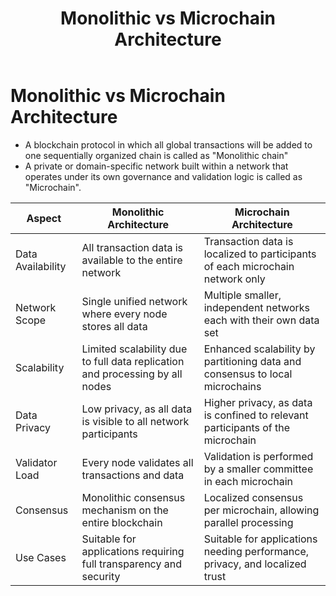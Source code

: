 ﻿---
title: Monolithic vs Microchain Architecture
sidebar_label: Monolithic vs Microchain Architecture
---

<!-- File: docs/core-concepts/monolithic-vs-microchain.md -->
# Monolithic vs Microchain Architecture

- A blockchain protocol in which all global transactions will be added to one sequentially organized chain is called as "Monolithic chain"
- A private or domain-specific network built within a network that operates under its own governance and validation logic is called as "Microchain". 

| **Aspect**                          | **Monolithic Architecture**                              | **Microchain Architecture**                                   |
|--------------------------------|----------------------------------------------------|-----------------------------------------------------------|
| Data Availability              | All transaction data is available to the entire network | Transaction data is localized to participants of each microchain network only |
| Network Scope                 | Single unified network where every node stores all data | Multiple smaller, independent networks each with their own data set |
| Scalability                   | Limited scalability due to full data replication and processing by all nodes | Enhanced scalability by partitioning data and consensus to local microchains |
| Data Privacy                  | Low privacy, as all data is visible to all network participants | Higher privacy, as data is confined to relevant participants of the microchain |
| Validator Load               | Every node validates all transactions and data | Validation is performed by a smaller committee in each microchain |
| Consensus                     | Monolithic consensus mechanism on the entire blockchain | Localized consensus per microchain, allowing parallel processing |
| Use Cases                    | Suitable for applications requiring full transparency and security | Suitable for applications needing performance, privacy, and localized trust |

